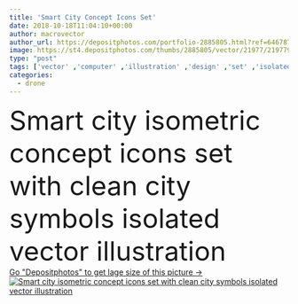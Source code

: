 ```yaml
---
title: 'Smart City Concept Icons Set'
date: 2018-10-18T11:04:10+00:00
author: macrovector
author_url: https://depositphotos.com/portfolio-2885805.html?ref=64678756
image: https://st4.depositphotos.com/thumbs/2885805/vector/21977/219779328/api_thumb_450.jpg?forcejpeg=true
type: "post"
tags: ['vector' ,'computer' ,'illustration' ,'design' ,'set' ,'isolated' ,'business' ,'abstract' ,'air' ,'transport' ,'vehicle' ,'wind' ,'energy' ,'solar' ,'power' ,'technology' ,'elements' ,'concept' ,'building' ,'city' ,'industry' ,'service' ,'ecology' ,'farm' ,'smart' ,'panel' ,'network' ,'internet' ,'clean' ,'environmental' ,'web' ,'cargo' ,'icons' ,'public' ,'infrastructure' ,'media' ,'station' ,'social' ,'bus' ,'police' ,'symbols' ,'guide' ,'taxi' ,'purifier' ,'wifi' ,'isometric' ,'interactive' ,'drone' ,'unmanned' ,'infographics' ]
categories: 
  - drone
---
```

<div aling="center">
            <font size="60"> Smart city isometric concept icons set with clean city symbols isolated vector illustration</font>   
</div>
<div>
    <a href='https://depositphotos.com/219779328/stock-illustration-smart-city-concept-icons-set.html?ref=64678756' target=_blank > Go "Depositphotos" to get lage size of this picture ->
        <img href='https://depositphotos.com/219779328/stock-illustration-smart-city-concept-icons-set.html?ref=64678756' src='https://st4.depositphotos.com/2885805/21977/v/950/depositphotos_219779328-stock-illustration-smart-city-concept-icons-set.jpg?forcejpeg=true' alt='Smart city isometric concept icons set with clean city symbols isolated vector illustration' >
    </a>
</div>
